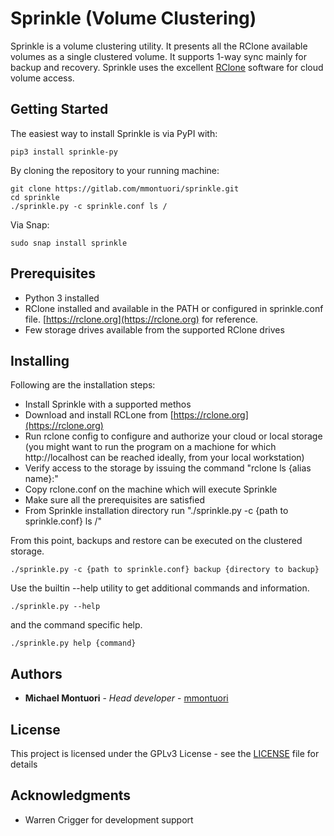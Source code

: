 # Sprinkle (Volume Clustering)

Sprinkle is a volume clustering utility. It presents all the RClone available volumes as a single clustered volume. It supports 1-way sync mainly for
backup and recovery. Sprinkle uses the excellent [RClone](https://rclone.org) software for cloud volume access.

## Getting Started

The easiest way to install Sprinkle is via PyPI with:
```
pip3 install sprinkle-py
```

By cloning the repository to your running machine:
```
git clone https://gitlab.com/mmontuori/sprinkle.git
cd sprinkle
./sprinkle.py -c sprinkle.conf ls /
```

Via Snap:
```
sudo snap install sprinkle
```

## Prerequisites

* Python 3 installed
* RClone installed and available in the PATH or configured in sprinkle.conf file.
  [https://rclone.org](https://rclone.org) for reference.
* Few storage drives available from the supported RClone drives

## Installing

Following are the installation steps:

* Install Sprinkle with a supported methos
* Download and install RCLone from [https://rclone.org](https://rclone.org)
* Run rclone config to configure and authorize your cloud or local storage
  (you might want to run the program on a machione for which http://localhost can be reached
  ideally, from your local workstation)
* Verify access to the storage by issuing the command "rclone ls {alias name}:"
* Copy rclone.conf on the machine which will execute Sprinkle
* Make sure all the prerequisites are satisfied
* From Sprinkle installation directory run "./sprinkle.py -c {path to sprinkle.conf} ls /"

From this point, backups and restore can be executed on the clustered storage.

```
./sprinkle.py -c {path to sprinkle.conf} backup {directory to backup}
```

Use the builtin --help utility to get additional commands and information.

```
./sprinkle.py --help
```

and the command specific help.

```
./sprinkle.py help {command}
```

## Authors

* **Michael Montuori** - *Head developer* - [mmontuori](https://gitlab.com/mmontuori)

## License

This project is licensed under the GPLv3 License - see the
[LICENSE](https://www.gnu.org/licenses/gpl-3.0.en.html) file for details

## Acknowledgments

* Warren Crigger for development support
